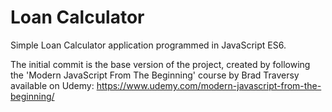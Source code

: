 # Loan Calculator
Simple Loan Calculator application programmed in JavaScript ES6.

The initial commit is the base version of the project, created by following the 'Modern JavaScript From The Beginning' course by Brad Traversy available on Udemy: https://www.udemy.com/modern-javascript-from-the-beginning/